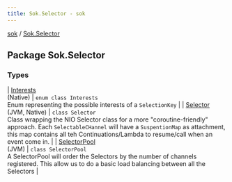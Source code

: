 ```yaml
---
title: Sok.Selector - sok
---
```


[sok](../index.html) / [Sok.Selector](./index.html)

## Package Sok.Selector

### Types

| [Interests](-interests/index.html)<br>(Native) | `enum class Interests`<br>Enum representing the possible interests of a `SelectionKey` |
| [Selector](-selector/index.html)<br>(JVM, Native) | `class Selector`<br>Class wrapping the NIO Selector class for a more "coroutine-friendly" approach. Each `SelectableCHannel` will have a `SuspentionMap` as attachment, this map contains all teh Continuations/Lambda to resume/call when an event come in. |
| [SelectorPool](-selector-pool/index.html)<br>(JVM) | `class SelectorPool`<br>A SelectorPool will order the Selectors by the number of channels registered. This allow us to do a basic load balancing between all the Selectors |

